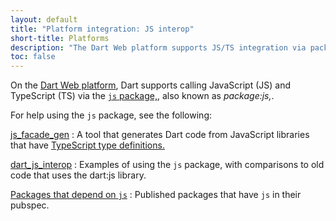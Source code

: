 ```yaml
---
layout: default
title: "Platform integration: JS interop"
short-title: Platforms
description: "The Dart Web platform supports JS/TS integration via package:js"
toc: false
---
```


On the [Dart Web platform](/platforms/overview/), Dart supports calling
JavaScript (JS) and TypeScript (TS) via the [`js`
package,]({{site.pub-pkg}}/js), also known as _package:js,_.

For help using the `js` package, see the following:

[js_facade_gen](https://github.com/dart-lang/js_facade_gen)
: A tool that generates Dart code from JavaScript libraries that have
  [TypeScript type definitions.](http://definitelytyped.org/)

[dart_js_interop](https://github.com/matanlurey/dart_js_interop)
: Examples of using the `js` package,
  with comparisons to old code that uses the dart:js library.

[Packages that depend on `js`]({{pub-pkg}}?q=dependency%3Ajs)
: Published packages that have `js` in their pubspec.
